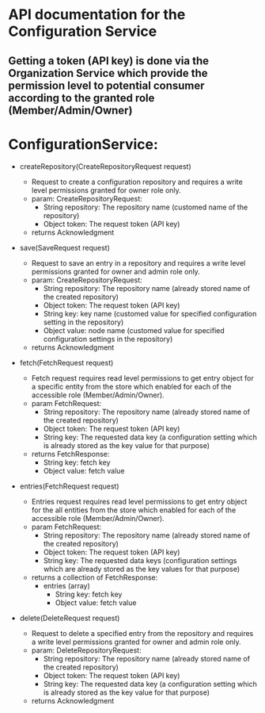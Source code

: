 # API documentation for the Configuration Service
## Getting a token (API key) is done via the Organization Service which provide the permission level to potential consumer according to the granted role (Member/Admin/Owner)
# ConfigurationService:
* createRepository(CreateRepositoryRequest request)
  * Request to create a configuration repository and requires a write level permissions granted for owner role only.
  * param: CreateRepositoryRequest:
    * String repository: The repository name (customed name of the repository)
    * Object token: The request token (API key)
  * returns Acknowledgment

* save(SaveRequest request)
  * Request to save an entry in a repository and requires a write level permissions granted for owner and admin role only.
  * param: CreateRepositoryRequest:
    * String repository: The repository name (already stored name of the created repository)
    * Object token: The request token (API key)
    * String key: key name (customed value for specified configuration setting in the repository)
    * Object value: node name (customed value for specified configuration settings in the repository)
  * returns Acknowledgment

* fetch(FetchRequest request)
  * Fetch request requires read level permissions to get entry object for a specific entity from the store which enabled for each of the accessible role (Member/Admin/Owner).
  * param FetchRequest:
    * String repository: The repository name (already stored name of the created repository)
    * Object token: The request token (API key)
    * String key: The requested data key (a configuration setting which is already stored as the key value for that purpose)
  * returns FetchResponse:
    * String key: fetch key
    * Object value: fetch value

* entries(FetchRequest request)
  * Entries request requires read level permissions to get entry object for the all entities from the store which enabled for each of the accessible role (Member/Admin/Owner).
  * param FetchRequest:
    * String repository: The repository name (already stored name of the created repository)
    * Object token: The request token (API key)
    * String key: The requested data keys (configuration settings which are already stored as the key values for that purpose)
  * returns a collection of FetchResponse:
    * entries (array)
      * String key: fetch key
      * Object value: fetch value

* delete(DeleteRequest request)
  * Request to delete a specified entry from the repository and requires a write level permissions granted for owner and admin role only.
  * param: DeleteRepositoryRequest:
    * String repository: The repository name (already stored name of the created repository)
    * Object token: The request token (API key)
    * String key: The requested data key (a configuration setting which is already stored as the key value for that purpose)
  * returns Acknowledgment
